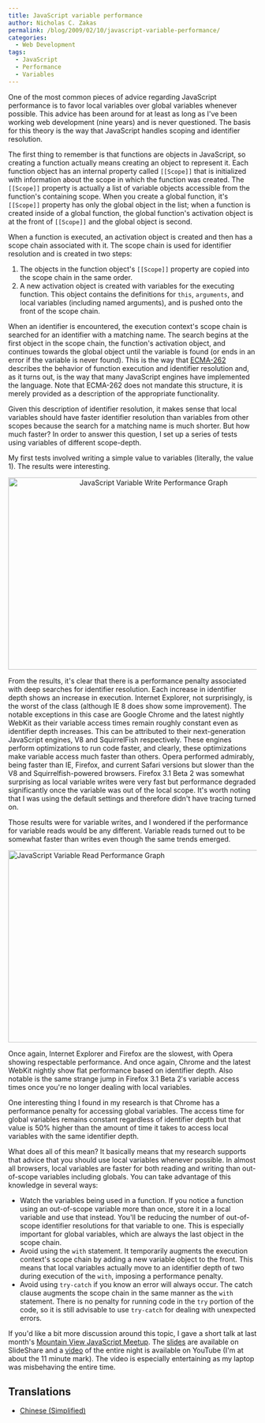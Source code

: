 ```yaml
---
title: JavaScript variable performance
author: Nicholas C. Zakas
permalink: /blog/2009/02/10/javascript-variable-performance/
categories:
  - Web Development
tags:
  - JavaScript
  - Performance
  - Variables
---
```

One of the most common pieces of advice regarding JavaScript performance is to favor local variables over global variables whenever possible. This advice has been around for at least as long as I've been working web development (nine years) and is never questioned. The basis for this theory is the way that JavaScript handles scoping and identifier resolution.

The first thing to remember is that functions are objects in JavaScript, so creating a function actually means creating an object to represent it. Each function object has an internal property called `[[Scope]]` that is initialized with information about the scope in which the function was created. The `[[Scope]]` property is actually a list of variable objects accessible from the function's containing scope. When you create a global function, it's `[[Scope]]` property has only the global object in the list; when a function is created inside of a global function, the global function's activation object is at the front of `[[Scope]]` and the global object is second.

When a function is executed, an activation object is created and then has a scope chain associated with it. The scope chain is used for identifier resolution and is created in two steps:

  1. The objects in the function object's `[[Scope]]` property are copied into the scope chain in the same order.
  2. A new activation object is created with variables for the executing function. This object contains the definitions for `this`, `arguments`, and local variables (including named arguments), and is pushed onto the front of the scope chain.

When an identifier is encountered, the execution context's scope chain is searched for an identifier with a matching name. The search begins at the first object in the scope chain, the function's activation object, and continues towards the global object until the variable is found (or ends in an error if the variable is never found). This is the way that [ECMA-262][1] describes the behavior of function execution and identifier resolution and, as it turns out, is the way that many JavaScript engines have implemented the language. Note that ECMA-262 does not mandate this structure, it is merely provided as a description of the appropriate functionality.

Given this description of identifier resolution, it makes sense that local variables should have faster identifier resolution than variables from other scopes because the search for a matching name is much shorter. But how much faster? In order to answer this question, I set up a series of tests using variables of different scope-depth.

My first tests involved writing a simple value to variables (literally, the value 1). The results were interesting.

<p style="text-align: center;">
  <a href="/images/wp-content/uploads/2009/02/variable_write_performance2.png"><img src="https://humanwhocodes.com/blog/wp-content/uploads/2009/02/variable_write_performance2.png" alt="JavaScript Variable Write Performance Graph" width="574" height="389" /></a>
</p>

From the results, it's clear that there is a performance penalty associated with deep searches for identifier resolution. Each increase in identifier depth shows an increase in execution. Internet Explorer, not surprisingly, is the worst of the class (although IE 8 does show some improvement). The notable exceptions in this case are Google Chrome and the latest nightly WebKit as their variable access times remain roughly constant even as identifier depth increases. This can be attributed to their next-generation JavaScript engines, V8 and SquirrelFish respectively. These engines perform optimizations to run code faster, and clearly, these optimizations make variable access much faster than others. Opera performed admirably, being faster than IE, Firefox, and current Safari versions but slower than the V8 and Squirrelfish-powered browsers. Firefox 3.1 Beta 2 was somewhat surprising as local variable writes were very fast but performance degraded significantly once the variable was out of the local scope. It's worth noting that I was using the default settings and therefore didn't have tracing turned on.

Those results were for variable writes, and I wondered if the performance for variable reads would be any different. Variable reads turned out to be somewhat faster than writes even though the same trends emerged.

[<img src="/images/wp-content/uploads/2009/02/variable_read_performance2.png" alt="JavaScript Variable Read Performance Graph" width="574" height="389" />][2]

Once again, Internet Explorer and Firefox are the slowest, with Opera showing respectable performance. And once again, Chrome and the latest WebKit nightly show flat performance based on identifier depth. Also notable is the same strange jump in Firefox 3.1 Beta 2&#8242;s variable access times once you're no longer dealing with local variables.

One interesting thing I found in my research is that Chrome has a performance penalty for accessing global variables. The access time for global variables remains constant regardless of identifier depth but that value is 50% higher than the amount of time it takes to access local variables with the same identifier depth.

What does all of this mean? It basically means that my research supports that advice that you should use local variables whenever possible. In almost all browsers, local variables are faster for both reading and writing than out-of-scope variables including globals. You can take advantage of this knowledge in several ways:

  * Watch the variables being used in a function. If you notice a function using an out-of-scope variable more than once, store it in a local variable and use that instead. You'll be reducing the number of out-of-scope identifier resolutions for that variable to one. This is especially important for global variables, which are always the last object in the scope chain.
  * Avoid using the `with` statement. It temporarily augments the execution context's scope chain by adding a new variable object to the front. This means that local variables actually move to an identifier depth of two during execution of the `with`, imposing a performance penalty.
  * Avoid using `try-catch` if you know an error will always occur. The catch clause augments the scope chain in the same manner as the `with` statement. There is no penalty for running code in the `try` portion of the code, so it is still advisable to use `try-catch` for dealing with unexpected errors.

If you'd like a bit more discussion around this topic, I gave a short talk at last month's [Mountain View JavaScript Meetup][3]. The [slides][4] are available on SlideShare and a [video][5] of the entire night is available on YouTube (I'm at about the 11 minute mark). The video is especially entertaining as my laptop was misbehaving the entire time.

## Translations

  * [Chinese (Simplified)][6]

 [1]: http://www.ecma-international.org/publications/standards/Ecma-262.htm
 [2]: /images/wp-content/uploads/2009/02/variable_read_performance2.png
 [3]: http://javascript.meetup.com/9/
 [4]: http://www.slideshare.net/nzakas/java-script-variable-performance-presentation
 [5]: http://www.youtube.com/watch?v=MHBbK9dt0Kg
 [6]: http://cuimingda.com/2009/02/javascript-variable-performance.html

